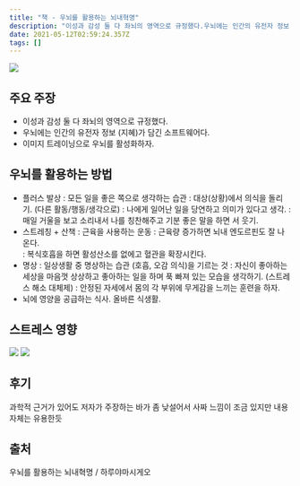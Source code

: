 ```yaml
---
title: "책 - 우뇌를 활용하는 뇌내혁명"
description: "이성과 감성 둘 다 좌뇌의 영역으로 규정했다.우뇌에는 인간의 유전자 정보 지혜가 담긴 소프트웨어다.이미지 트레이닝으로 우뇌를 활성화하자.우뇌를 활용하는 네 방법플러스 발상  모든 일을 좋은 쪽으로 생각하는 습관 대상상황에서 의식을 돌리기. 다른 활동행동"
date: 2021-05-12T02:59:24.357Z
tags: []
---
```

![](/velogimages/12584a9f-83e8-4fb0-ad27-cbd737148f27-image.png)

## 주요 주장
- 이성과 감성 둘 다 좌뇌의 영역으로 규정했다.
- 우뇌에는 인간의 유전자 정보 (지혜)가 담긴 소프트웨어다.
- 이미지 트레이닝으로 우뇌를 활성화하자.

## 우뇌를 활용하는 방법
- 플러스 발상 : 모든 일을 좋은 쪽으로 생각하는 습관
  : 대상(상황)에서 의식을 돌리기. (다른 활동/행동/생각으로)
  : 나에게 일어난 일을 당연하고 의미가 있다고 생각.
  : 매일 거울을 보고 소리내서 나를 칭찬해주고 기분 좋은 말을 하면   서 웃기.
- 스트레칭 + 산책 : 근육을 사용하는 운동
  : 근육량 증가하면 뇌내 엔도르핀도 잘 나온다.  
  : 복식호흡을 하면 활성산소를 없에고 혈관을 확장시킨다.
- 명상 : 일상생활 중 명상하는 습관 (호흡, 오감 의식)을 기르는 것
  : 자신이 좋아하는 세상을 마음껏 상상하고 좋아하는 일을 하며 푹 
    빠져 있는 모습을 생각하기. (스트레스 해소 대체제)
  : 안정된 자세에서 몸의 각 부위에 무게감을 느끼는 훈련을 하자.
- 뇌에 영양을 공급하는 식사. 올바른 식생활.

## 스트레스 영향
![](/velogimages/547d66f6-afe1-4025-8ee0-02a17e029839-image.png)
![](/velogimages/9c296c3b-a275-4de4-8559-44b1b305c542-image.png)

## 후기
과학적 근거가 있어도 저자가 주장하는 바가 좀 낮설어서 사짜 느낌이 조금 있지만 내용 자체는 유용한듯  

## 출처
우뇌를 활용하는 뇌내혁명 / 하루야마시게오


